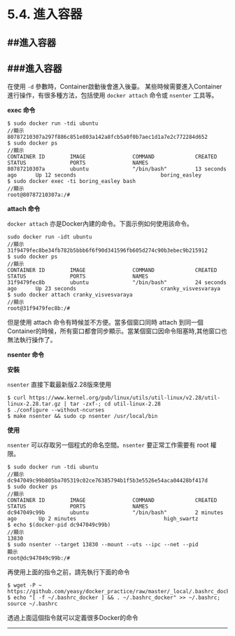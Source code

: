 # 5.4. 進入容器

##進入容器
---
###進入容器
---

在使用 ```-d``` 參數時，Container啟動後會進入後臺。 某些時候需要進入Container進行操作，有很多種方法，包括使用 ```docker attach``` 命令或 ```nsenter``` 工具等。

**exec 命令**
```
$ sudo docker run -tdi ubuntu
//顯示
80787210307a297f886c851e803a142a8fcb5a0f0b7aec1d1a7e2c772284d652
$ sudo docker ps
//顯示
CONTAINER ID        IMAGE               COMMAND             CREATED             STATUS              PORTS               NAMES
80787210307a        ubuntu              "/bin/bash"         13 seconds ago      Up 12 seconds                           boring_easley
$ sudo docker exec -ti boring_easley bash
//顯示
root@80787210307a:/# 
```
**attach 命令**

```docker attach``` 亦是Docker內建的命令。下面示例如何使用該命令。

```
sudo docker run -idt ubuntu
//顯示
31f9479fec8be34fb782b5bbb6f6f90d341596fb605d274c90b3ebec9b215912
$ sudo docker ps
//顯示
CONTAINER ID        IMAGE               COMMAND             CREATED             STATUS              PORTS               NAMES
31f9479fec8b        ubuntu              "/bin/bash"         24 seconds ago      Up 23 seconds                           cranky_visvesvaraya
$ sudo docker attach cranky_visvesvaraya
//顯示
root@31f9479fec8b:/#  
```
但是使用 attach 命令有時候並不方便。當多個窗口同時 attach 到同一個Container的時候，所有窗口都會同步顯示。當某個窗口因命令阻塞時,其他窗口也無法執行操作了。

**nsenter 命令**

**安裝**

```nsenter``` 直接下載最新版2.28版來使用

```
$ curl https://www.kernel.org/pub/linux/utils/util-linux/v2.28/util-linux-2.28.tar.gz | tar -zxf-; cd util-linux-2.28
$ ./configure --without-ncurses
$ make nsenter && sudo cp nsenter /usr/local/bin
```
**使用**

```nsenter``` 可以存取另一個程式的命名空間。```nsenter``` 要正常工作需要有 root 權限。


```
$ sudo docker run -tdi ubuntu
//顯示
dc947049c99b805ba705319c02ce76385794b1f5b3e5526e54aca04428bf417d
$ sudo docker ps
//顯示
CONTAINER ID        IMAGE               COMMAND             CREATED             STATUS              PORTS               NAMES
dc947049c99b        ubuntu              "/bin/bash"         2 minutes ago       Up 2 minutes                            high_swartz
$ echo $(docker-pid dc947049c99b)
//顯示
13830
$ sudo nsenter --target 13830 --mount --uts --ipc --net --pid
顯示
root@dc947049c99b:/# 
```
再使用上面的指令之前，請先執行下面的命令

```
$ wget -P ~ https://github.com/yeasy/docker_practice/raw/master/_local/.bashrc_docker;
$ echo "[ -f ~/.bashrc_docker ] && . ~/.bashrc_docker" >> ~/.bashrc; source ~/.bashrc
```
透過上面這個指令就可以定義很多Docker的命令

---